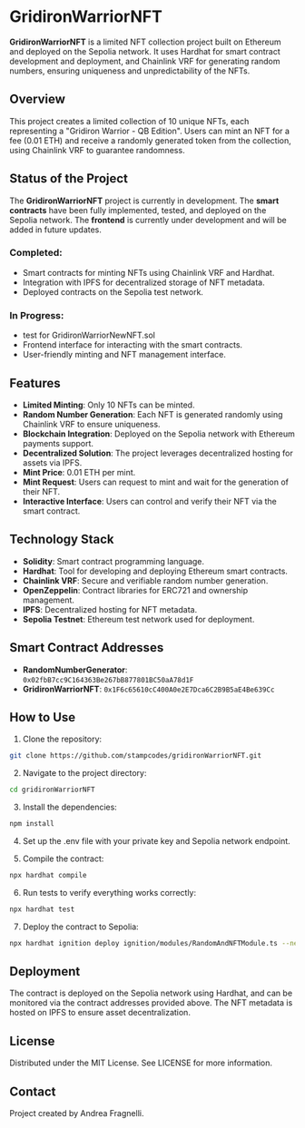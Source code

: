 # GridironWarriorNFT

**GridironWarriorNFT** is a limited NFT collection project built on Ethereum and deployed on the Sepolia network. It uses Hardhat for smart contract development and deployment, and Chainlink VRF for generating random numbers, ensuring uniqueness and unpredictability of the NFTs.

## Overview

This project creates a limited collection of 10 unique NFTs, each representing a "Gridiron Warrior - QB Edition". Users can mint an NFT for a fee (0.01 ETH) and receive a randomly generated token from the collection, using Chainlink VRF to guarantee randomness.

## Status of the Project

The **GridironWarriorNFT** project is currently in development. The **smart contracts** have been fully implemented, tested, and deployed on the Sepolia network. The **frontend** is currently under development and will be added in future updates.

### Completed:

- Smart contracts for minting NFTs using Chainlink VRF and Hardhat.
- Integration with IPFS for decentralized storage of NFT metadata.
- Deployed contracts on the Sepolia test network.

### In Progress:

- test for GridironWarriorNewNFT.sol
- Frontend interface for interacting with the smart contracts.
- User-friendly minting and NFT management interface.

## Features

- **Limited Minting**: Only 10 NFTs can be minted.
- **Random Number Generation**: Each NFT is generated randomly using Chainlink VRF to ensure uniqueness.
- **Blockchain Integration**: Deployed on the Sepolia network with Ethereum payments support.
- **Decentralized Solution**: The project leverages decentralized hosting for assets via IPFS.
- **Mint Price**: 0.01 ETH per mint.
- **Mint Request**: Users can request to mint and wait for the generation of their NFT.
- **Interactive Interface**: Users can control and verify their NFT via the smart contract.

## Technology Stack

- **Solidity**: Smart contract programming language.
- **Hardhat**: Tool for developing and deploying Ethereum smart contracts.
- **Chainlink VRF**: Secure and verifiable random number generation.
- **OpenZeppelin**: Contract libraries for ERC721 and ownership management.
- **IPFS**: Decentralized hosting for NFT metadata.
- **Sepolia Testnet**: Ethereum test network used for deployment.

## Smart Contract Addresses

- **RandomNumberGenerator**: `0x02fbB7cc9C164363Be267bB877801BC50aA78d1F`
- **GridironWarriorNFT**: `0x1F6c65610cC400A0e2E7Dca6C2B9B5aE4Be639Cc`

## How to Use

1. Clone the repository:

```bash
git clone https://github.com/stampcodes/gridironWarriorNFT.git
```

2. Navigate to the project directory:

```bash
cd gridironWarriorNFT
```

3. Install the dependencies:

```bash
npm install
```

4. Set up the .env file with your private key and Sepolia network endpoint.

5. Compile the contract:

```bash
npx hardhat compile
```

6. Run tests to verify everything works correctly:

```bash
npx hardhat test
```

7. Deploy the contract to Sepolia:

```bash
npx hardhat ignition deploy ignition/modules/RandomAndNFTModule.ts --network sepolia
```

## Deployment

The contract is deployed on the Sepolia network using Hardhat, and can be monitored via the contract addresses provided above. The NFT metadata is hosted on IPFS to ensure asset decentralization.

## License

Distributed under the MIT License. See LICENSE for more information.

## Contact

Project created by Andrea Fragnelli.
